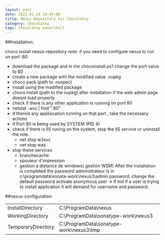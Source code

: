 ```yaml
---
layout: post
date: 2022-01-24 16:45:00
title: Nexus Repository For Chocolatey
category: chocolatey
tags: chocolatey powershell
---
```


##Installation:

choco install nexus-repository
note: if you need to configure nexus to run on port :80 
- download the package and in the chocoinstall.ps1 change the port value to 80 
- create a new package with the modified value .nupkg
- choco pack (path to .nuspec)
- install using the modified package 
- choco install (path to the nupkg)
after installation if the web admin page doesnt load properly
- check if there is any other application is running on port 80
- netstat -ano | find ":80" 
- if thereis any appliocation running on that port , take the necessary actions
- if Port 80 is being used by SYSTEM (PID 4)
- check if there is IIS runing on the system, stop the IIS service or uninstall the role.
	- net stop w3svc
	- net stop was
- stop these services
	- branchecache
	- spouleur d'impression
	- gestion à distance de windows( gestion WSM)
After the installation is completed the password  administrateur is in c:\programdata\sonata-work\nexus3\admin.password.
change the default password 
activate anonymous user -> if not if a user is trying to install application it will demand for username and password.

##nexus-configuration

|   |   |   
|---|---|
| InstallDirectory  |  C:\ProgramData\nexus |  
| WorkingDirectory |  C:\ProgramData\sonatype-work\nexus3 |  
| TemporaryDirectory  | C:\ProgramData\sonatype-work\nexus3\tmp   |   
